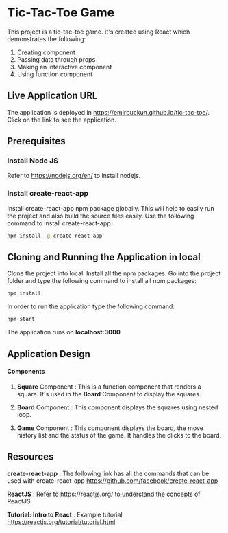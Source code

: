 # Tic-Tac-Toe Game
This project is a tic-tac-toe game. It's created using React which demonstrates the following:
1. Creating component
2. Passing data through props
3. Making an interactive component
5. Using function component

## Live Application URL
The application is deployed in https://emirbuckun.github.io/tic-tac-toe/.
Click on the link to see the application.

## Prerequisites

### Install Node JS
Refer to https://nodejs.org/en/ to install nodejs.

### Install create-react-app
Install create-react-app npm package globally. This will help to easily run the project and also build the source files easily. Use the following command to install create-react-app.

```bash
npm install -g create-react-app
```

## Cloning and Running the Application in local

Clone the project into local.
Install all the npm packages. Go into the project folder and type the following command to install all npm packages:

```bash
npm install
```

In order to run the application type the following command:

```bash
npm start
```

The application runs on **localhost:3000**

## Application Design

#### Components

1. **Square** Component : This is a function component that renders a square. It's used in the **Board** Component to display the squares.

2. **Board** Component : This component displays the squares using nested loop.

3. **Game** Component : This component displays the board, the move history list and the status of the game. It handles the clicks to the board.

## Resources

**create-react-app** : The following link has all the commands that can be used with create-react-app
https://github.com/facebook/create-react-app

**ReactJS** : Refer to https://reactjs.org/ to understand the concepts of ReactJS

**Tutorial: Intro to React** : Example tutorial https://reactjs.org/tutorial/tutorial.html
